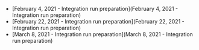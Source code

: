 * [February 4, 2021 - Integration run preparation](February 4, 2021 - Integration run preparation)
* [February 22, 2021 - Integration run preparation](February 22, 2021 - Integration run preparation)
* [March 8, 2021 - Integration run preparation](March 8, 2021 - Integration run preparation)